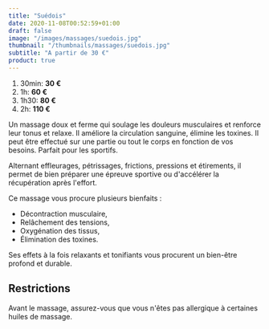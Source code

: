```yaml
---
title: "Suédois"
date: 2020-11-08T00:52:59+01:00
draft: false
image: "/images/massages/suedois.jpg"
thumbnail: "/thumbnails/massages/suedois.jpg"
subtitle: "A partir de 30 €"
product: true
---
```


1. 30min: __30 €__
1. 1h: __60 €__
1. 1h30: __80 €__
1. 2h: __110 €__

Un massage doux et ferme qui soulage les douleurs musculaires et renforce leur tonus et relaxe.
Il améliore la circulation sanguine, élimine les toxines.
Il peut être effectué sur une partie ou tout le corps en fonction de vos besoins.
Parfait pour les sportifs.

Alternant effleurages, pétrissages, frictions, pressions et étirements, il permet de bien préparer une épreuve sportive 
ou d'accélérer la récupération après l'effort.

Ce massage vous procure plusieurs bienfaits :

* Décontraction musculaire,
* Relâchement des tensions,
* Oxygénation des tissus,
* Élimination des toxines.

Ses effets à la fois relaxants et tonifiants vous procurent un bien-être profond et durable.


## Restrictions

Avant le massage, assurez-vous que vous n'êtes pas allergique à certaines huiles de massage.